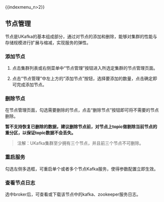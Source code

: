 {{indexmenu_n>2}}

## 节点管理

节点是UKafka的基本组成部分，通过对节点的添加和删除，能够对集群的性能与存储规模进行扩展与缩减，实现服务的弹性。

### 添加节点

1. 点击集群列表或右侧菜单中“节点管理”按钮进入所选定集群的节点管理页面。

2. 点击“节点管理”中左上方的“添加节点”按钮，选择要添加的数量，点击确定即可完成添加节点。

### 删除节点

在节点管理页面，勾选需要删除的节点，点击“删除节点”按钮即可将不需要的节点删除。

**暂不支持恢复已删除的数据，建议删除节点前，对节点上topic做剔除当前节点的重分区，以保证topic数据不会丢失。**

> 注解：UKafka集群至少拥有三个节点，并且前三个节点不可删除。

### 重启服务

勾选左侧多选框，可重启单个或者多个节点Kafka服务，使得参数配置立即生效。

### 查看节点日志

选中broker后，可查看或下载该节点中的kafka、zookeeper服务日志。
